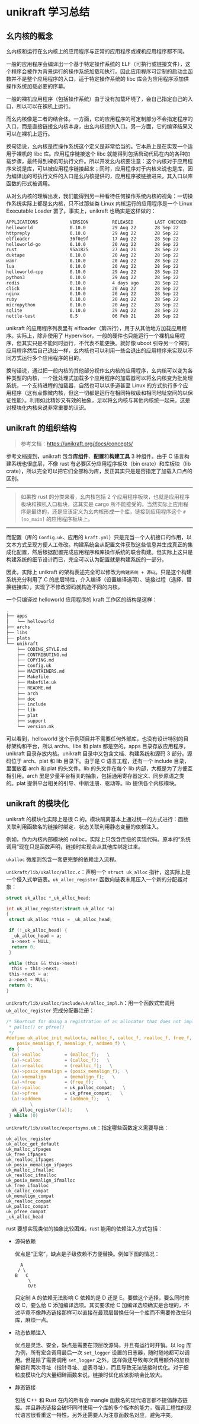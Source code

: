 ﻿# unikraft 学习总结

## 幺内核的概念

幺内核和运行在幺内核上的应用程序与正常的应用程序或裸机应用程序都不同。

一般的应用程序会编译出一个基于特定操作系统的 ELF（可执行或链接文件），这个程序会被作为背景运行的操作系统加载和执行。因此应用程序可定制的启动主函数并不是整个应用程序的入口，适于特定操作系统的 libc 库会为应用程序添加供操作系统加载必要的序幕。

一般的裸机应用程序（包括操作系统）由于没有加载环境了，会自己指定自己的入口，所以可以在裸机上运行。

而幺内核像是二者的结合体。一方面，它的应用程序的可定制部分不会指定程序的入口，而是直接链接幺内核本身，由幺内核提供入口。另一方面，它的编译结果又可以在裸机上运行。

换句话说，幺内核是库操作系统这个定义是非常恰当的。它本质上是在实现一个适用于裸机的 libc 库。应用程序链接这个 libc 就能得到包括启动代码在内的各种加载步骤，最终得到裸机可执行文件。所以开发幺内核要注意：这个内核对于应用程序来说是库，可以被应用程序链接起来；同时，应用程序对于内核来说也是库，因为编译出的可执行文件的入口是幺内核提供的，应用程序被链接进来，其入口以库函数的形式被调用。

从对幺内核的理解出发，我们能得到另一种看待任何操作系统内核的视角：一切操作系统实际上都是幺内核，只不过那些类 Linux 内核运行的应用程序是一个 Linux Executable Loader 罢了。事实上，unikraft 也确实是这样做的：

```bash
APPLICATIONS            VERSION         RELEASED        LAST CHECKED
helloworld              0.10.0          29 Aug 22       28 Sep 22
httpreply               0.10.0          29 Aug 22       28 Sep 22
elfloader               36f0e9f         17 Aug 22       28 Sep 22
helloworld-go           0.10.0          20 Aug 22       28 Sep 22
rust                    95a1825         27 Aug 21       28 Sep 22
duktape                 0.10.0          20 Aug 22       28 Sep 22
wamr                    0.10.0          20 Aug 22       28 Sep 22
lua                     0.10.0          20 Aug 22       28 Sep 22
helloworld-cpp          0.10.0          29 Aug 22       28 Sep 22
python3                 0.10.0          29 Aug 22       28 Sep 22
redis                   0.10.0          4 days ago      28 Sep 22
click                   0.10.0          20 Aug 22       28 Sep 22
nginx                   0.10.0          20 Aug 22       28 Sep 22
ruby                    0.10.0          20 Aug 22       28 Sep 22
micropython             0.10.0          20 Aug 22       28 Sep 22
sqlite                  0.10.0          29 Aug 22       28 Sep 22
nettle-test             0.5             06 Feb 21       28 Sep 22
```

unikraft 的应用程序列表里有 elfloader（第四行），用于从其他地方加载应用程序。实际上，除非使用了 Hypervisor，一般的硬件也只能运行一个裸机应用程序，但其实只是不能同时运行，不代表不能更换。就好像 uboot 引导另一个裸机应用程序然后自己退出一样，幺内核也可以利用一些会退出的应用程序来实现以不同方式运行多个应用程序的目的。

换句话说，通过把一般内核的其他部分视作幺内核的应用程序，幺内核可以变为各种类型的内核，一个批处理式加载多个应用程序的加载器可以将幺内核变为批处理系统，一个支持进程的加载器，自然也可以以多道甚至 Linux 的方式执行多个应用程序（这有点像微内核，但这一切都是运行在相同特权级和相同地址空间的以保证性能）。利用如此精妙又有效的抽象，足以将幺内核与其他内核统一起来。这是对模块化内核来说非常重要的认识。

## unikraft 的组织结构

> 参考文档：<https://unikraft.org/docs/concepts/>

参考文档提到，unikraft 包含**库组件**、**配置**和**构建工具** 3 种组件。由于 C 语言构建系统也很底层，不像 rust 有必要区分应用程序板块（bin crate）和库板块（lib crate），所以完全可以把它们全部称为库，反正其实只是是否指定了加载入口点的区别。

---

> 如果按 rust 的分类来看，幺内核包括 2 个应用程序板块，也就是应用程序板块和裸机入口板块，这其实是 cargo 所不能接受的。当然实际上应用程序是最终的，还是应该定义为幺内核形成一个库，链接到应用程序这个 `#[no_main]` 的应用程序板块上。

---

而配置（库的 `Config.uk`、应用的 `kraft.yml`）只是充当一个人机接口的作用，以文本方式呈现方便人工修改。构建系统会从配置文件获取这些信息并生成真正的集成化配置，然后根据配置完成应用程序和库操作系统的联合构建。但实际上这只是构建系统的细节设计而已，完全可以认为配置就是构建系统的一部分。

因此，实际上 unikraft 的架构表述完全可以修改为`构建系统 + 源码`。只是这个构建系统充分利用了 C 的底层特性，介入编译（设置编译选项）、链接过程（选择、替换链接库），实现了不修改源码就构造不同的内核。

一个只编译过 helloworld 应用程序的 kraft 工作区的结构是这样：

```bash
.
├── apps
│   └── helloworld
├── archs
├── libs
├── plats
└── unikraft
    ├── CODING_STYLE.md
    ├── CONTRIBUTING.md
    ├── COPYING.md
    ├── Config.uk
    ├── MAINTAINERS.md
    ├── Makefile
    ├── Makefile.uk
    ├── README.md
    ├── arch
    ├── doc
    ├── include
    ├── lib
    ├── plat
    ├── support
    └── version.mk
```

可以看到，helloworld 这个示例项目并不需要任何外部库，也没有设计特别的目标架构和平台，所以 archs、libs 和 plats 都是空的。apps 目录存放应用程序，unikraft 目录存放内核。unikraft 目录中又包含文档、构建系统和源码 3 部分。源码位于 arch、plat 和 lib 目录下。由于是 C 语言工程，还有一个 include 目录，里面放着 arch 和 plat 的头文件。lib 的头文件在每个 lib 内部，大概是为了方便互相引用。arch 里是少量平台相关的抽象，包括通用寄存器定义、同步原语之类的。plat 提供平台相关的引导、中断注册、驱动等。lib 提供各个内核模块。

## unikraft 的模块化

unikraft 的模块化实际上是很 C 的。模块隔离基本上通过统一的方式进行：函数关联利用函数名的链接时绑定、状态关联利用静态变量的依赖注入。

例如，作为内核内部模块的 nolibc，实际上只包含库级的实现代码。原本的“系统调用”现在只是函数声明，链接时实现会从其他库绑定过来。

`ukalloc` 微库则包含一套更完整的依赖注入流程。

`unikraft/lib/ukalloc/alloc.c`：声明一个 `struct uk_alloc` 指针，这实际上是一个侵入式单链表。`uk_alloc_register` 函数向链表末尾压入一个新的分配器对象：

```c
struct uk_alloc *_uk_alloc_head;

int uk_alloc_register(struct uk_alloc *a)
{
 struct uk_alloc *this = _uk_alloc_head;

 if (!_uk_alloc_head) {
  _uk_alloc_head = a;
  a->next = NULL;
  return 0;
 }

 while (this && this->next)
  this = this->next;
 this->next = a;
 a->next = NULL;
 return 0;
}
```

`unikraft/lib/ukalloc/include/uk/alloc_impl.h`：用一个函数式宏调用 `uk_alloc_register` 完成分配器注册：

```c
/* Shortcut for doing a registration of an allocator that does not implement
 * palloc() or pfree()
 */
#define uk_alloc_init_malloc(a, malloc_f, calloc_f, realloc_f, free_f, \
    posix_memalign_f, memalign_f, addmem_f) \
 do {        \
  (a)->malloc         = (malloc_f);   \
  (a)->calloc         = (calloc_f);   \
  (a)->realloc        = (realloc_f);   \
  (a)->posix_memalign = (posix_memalign_f);  \
  (a)->memalign       = (memalign_f);   \
  (a)->free           = (free_f);    \
  (a)->palloc         = uk_palloc_compat;   \
  (a)->pfree          = uk_pfree_compat;   \
  (a)->addmem         = (addmem_f);   \
         \
  uk_alloc_register((a));     \
 } while (0)
```

`unikraft/lib/ukalloc/exportsyms.uk`：指定哪些函数定义需要导出：

```text
uk_alloc_register
uk_alloc_get_default
uk_malloc_ifpages
uk_free_ifpages
uk_realloc_ifpages
uk_posix_memalign_ifpages
uk_malloc_ifmalloc
uk_realloc_ifmalloc
uk_posix_memalign_ifmalloc
uk_free_ifmalloc
uk_calloc_compat
uk_memalign_compat
uk_realloc_compat
uk_palloc_compat
uk_pfree_compat
_uk_alloc_head
```

rust 要想实现类似的抽象比较困难。rust 能用的依赖注入方式包括：

- 源码依赖

  优点是“正常”，缺点是子级依赖不方便替换。例如下图的情况：

  ```text
    A
   / \
  B   C
       \
       D/E
  ```

  只定制 A 的依赖无法影响 C 依赖的是 D 还是 E。要做这个选择，要么同时修改 C，要么给 C 添加编译选项。其实要求给 C 加编译选项确实是合理的，不过毕竟不像静态链接那样可以直接在最顶层替换任何一个库而不需要修改任何库，麻烦一点。

- 动态依赖注入

  优点是灵活、安全，缺点是需要在顶层改源码，并且有运行时开销。以 log 库为例，所有宏会调用最后一次 `set_logger` 设置的日志器，随时随地都可以调用。但是除了需要调用 `set_logger` 之外，这样做还导致每次调用额外的加锁解锁和两次寻址（指针寻址、虚表寻址），而且导致无法链接时优化。对于细粒度模块化的大量细碎函数来说，链接时优化应该影响会比较大。

- 静态链接

  包括 C++ 和 Rust 在内的所有会 mangle 函数名的现代语言都不提倡静态链接。并且静态链接会破坏同时使用一个库的多个版本的能力，强调工程性的现代语言很看重这一特性。另外还需要人为注意函数名对应，避免冲突。
